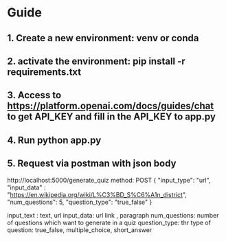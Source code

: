 # Guide 

## 1. Create a new environment: venv or conda
## 2. activate the environment: pip install -r requirements.txt
## 3. Access to https://platform.openai.com/docs/guides/chat to get API_KEY and fill in the API_KEY to app.py
## 4. Run python app.py
## 5. Request via postman with json body

http://localhost:5000/generate_quiz
method: POST
{
    "input_type": "url",
    "input_data" : "https://en.wikipedia.org/wiki/L%C3%BD_S%C6%A1n_district",
    "num_questions": 5,
    "question_type": "true_false"
}

input_text : text, url
input_data: url link , paragraph
num_questions: number of questions which want to generate in a quiz
question_type: thr type of question: true_false, multiple_choice, short_answer

